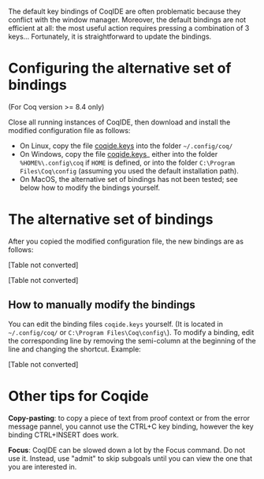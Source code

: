 The default key bindings of CoqIDE are often problematic because they conflict with the window manager. Moreover, the default bindings are not efficient at all: the most useful action requires pressing a combination of 3 keys... Fortunately, it is straightforward to update the bindings.

Configuring the alternative set of bindings
===========================================

(For Coq version &gt;= 8.4 only)

Close all running instances of CoqIDE, then download and install the modified configuration file as follows:

-   On Linux, copy the file [coqide.keys](files/coqide.keys) into the folder `~/.config/coq/`
-   On Windows, copy the file [coqide.keys](files/coqide.keys)_ either into the folder `%HOME%\.config\coq` if `HOME` is defined, or into the folder `C:\Program Files\Coq\config` (assuming you used the default installation path).
-   On MacOS, the alternative set of bindings has not been tested; see below how to modify the bindings yourself.

The alternative set of bindings
===============================

After you copied the modified configuration file, the new bindings are as follows:

\[Table not converted\]

\[Table not converted\]

How to manually modify the bindings
-----------------------------------

You can edit the binding files `coqide.keys` yourself. (It is located in `~/.config/coq/` or `C:\Program Files\Coq\config\`). To modify a binding, edit the corresponding line by removing the semi-column at the beginning of the line and changing the shortcut. Example:

\[Table not converted\]

Other tips for Coqide
=====================

**Copy-pasting**: to copy a piece of text from proof context or from the error message pannel, you cannot use the CTRL+C key binding, however the key binding CTRL+INSERT does work.

**Focus**: CoqIDE can be slowed down a lot by the Focus command. Do not use it. Instead, use "admit" to skip subgoals until you can view the one that you are interested in.
